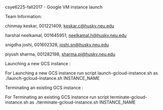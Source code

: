 csye6225-fall2017 - Google VM instance launch



Team Information:

chinmay keskar, 001221409, keskar.c@husky.neu.edu

harshal neelkamal, 001645951, neelkamal.h@husky.neu.edu

snigdha joshi, 001602328, joshi.sn@husky.neu.edu

piyush sharma, 001282198, sharma.pi@husky.neu.edu




Launching a new GCS instance :

For Launching a new GCS instance run script launch-gcloud-instance.sh as ./launch-gcloud-instance.sh INSTANCE_NAME



Terminating an existing GCS instance :

For Terminating an existing GCS instance run script terminate-gcloud-instance.sh as ./terminate-gcloud-instance.sh INSTANCE_NAME
